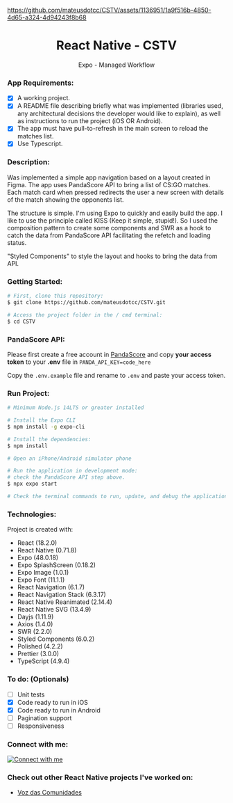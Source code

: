 https://github.com/mateusdotcc/CSTV/assets/1136951/1a9f516b-4850-4d65-a324-4d94243f8b68

<h1 align="center">React Native - CSTV</h1>
<p align="center">Expo - Managed Workflow</p>

### App Requirements:

- [x] A working project.
- [x] A README file describing briefly what was implemented (libraries used, any architectural decisions the developer would like to explain), as well as instructions to run the project (iOS OR Android).
- [x] The app must have pull-to-refresh in the main screen to reload the matches list.
- [x] Use Typescript.

### Description:

Was implemented a simple app navigation based on a layout created in Figma.
The app uses PandaScore API to bring a list of CS:GO matches.
Each match card when pressed redirects the user a new screen with details of the match showing the opponents list.

The structure is simple.
I'm using Expo to quickly and easily build the app. 
I like to use the principle called KISS (Keep it simple, stupid!).
So I used the composition pattern to create some components and SWR as a hook to catch the
data from PandaScore API facilitating the refetch and loading status.

"Styled Components" to style the layout and hooks to bring the data from API.

### Getting Started:

```bash
# First, clone this repository:
$ git clone https://github.com/mateusdotcc/CSTV.git

# Access the project folder in the / cmd terminal:
$ cd CSTV 
```

### PandaScore API:

Please first create a free account in [PandaScore](https://app.pandascore.co/signup)
and copy **your access token** to your **.env** file in `PANDA_API_KEY=code_here`

Copy the `.env.example` file and rename to `.env` and paste your access token.

### Run Project: 

```bash
# Minimum Node.js 14LTS or greater installed

# Install the Expo CLI
$ npm install -g expo-cli

# Install the dependencies:
$ npm install

# Open an iPhone/Android simulator phone

# Run the application in development mode:
# check the PandaScore API step above.
$ npx expo start

# Check the terminal commands to run, update, and debug the application using Expo
```

### Technologies:

Project is created with:

- React (18.2.0)
- React Native (0.71.8)
- Expo (48.0.18)
- Expo SplashScreen (0.18.2)
- Expo Image (1.0.1)
- Expo Font (11.1.1)
- React Navigation (6.1.7)
- React Navigation Stack (6.3.17)
- React Native Reanimated (2.14.4)
- React Native SVG (13.4.9)
- Dayjs (1.11.9)
- Axios (1.4.0)
- SWR (2.2.0)
- Styled Components (6.0.2)
- Polished (4.2.2)
- Prettier (3.0.0)
- TypeScript (4.9.4)

### To do: (Optionals)

- [ ] Unit tests
- [x] Code ready to run in iOS
- [x] Code ready to run in Android
- [ ] Pagination support
- [ ] Responsiveness

### Connect with me:

<a href="https://www.linkedin.com/in/mateusdotcc/">
  <img alt="Connect with me" src="https://img.shields.io/badge/linkedin-%230077B5.svg?style=for-the-badge&logo=linkedin&logoColor=white" />
</a>

### Check out other React Native projects I've worked on:

- [Voz das Comunidades](https://play.google.com/store/apps/details?id=br.com.vozdascomunidades)
